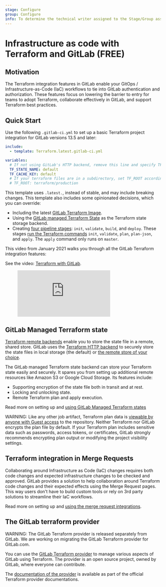 ```yaml
---
stage: Configure
group: Configure
info: To determine the technical writer assigned to the Stage/Group associated with this page, see https://about.gitlab.com/handbook/engineering/ux/technical-writing/#assignments
---
```


# Infrastructure as code with Terraform and GitLab **(FREE)**

## Motivation

The Terraform integration features in GitLab enable your GitOps / Infrastructure-as-Code (IaC)
workflows to tie into GitLab authentication and authorization. These features focus on
lowering the barrier to entry for teams to adopt Terraform, collaborate effectively in
GitLab, and support Terraform best practices.

## Quick Start

Use the following `.gitlab-ci.yml` to set up a basic Terraform project integration
for GitLab versions 13.5 and later:

```yaml
include:
  - template: Terraform.latest.gitlab-ci.yml

variables:
  # If not using GitLab's HTTP backend, remove this line and specify TF_HTTP_* variables
  TF_STATE_NAME: default
  TF_CACHE_KEY: default
  # If your terraform files are in a subdirectory, set TF_ROOT accordingly
  # TF_ROOT: terraform/production
```

This template uses `.latest.`, instead of stable, and may include breaking changes.
This template also includes some opinionated decisions, which you can override:

- Including the latest [GitLab Terraform Image](https://gitlab.com/gitlab-org/terraform-images).
- Using the [GitLab managed Terraform State](#gitlab-managed-terraform-state) as
  the Terraform state storage backend.
- Creating [four pipeline stages](https://gitlab.com/gitlab-org/gitlab/-/blob/master/lib/gitlab/ci/templates/Terraform.latest.gitlab-ci.yml):
  `init`, `validate`, `build`, and `deploy`. These stages
  [run the Terraform commands](https://gitlab.com/gitlab-org/gitlab/-/blob/master/lib/gitlab/ci/templates/Terraform/Base.latest.gitlab-ci.yml)
  `init`, `validate`, `plan`, `plan-json`, and `apply`. The `apply` command only runs on `master`.

This video from January 2021 walks you through all the GitLab Terraform integration features:

<div class="video-fallback">
  See the video: <a href="https://www.youtube.com/watch?v=iGXjUrkkzDI">Terraform with GitLab</a>.
</div>
<figure class="video-container">
  <iframe src="https://www.youtube.com/embed/iGXjUrkkzDI" frameborder="0" allowfullscreen="true"> </iframe>
</figure>

## GitLab Managed Terraform state

[Terraform remote backends](https://www.terraform.io/docs/backends/index.html)
enable you to store the state file in a remote, shared store. GitLab uses the
[Terraform HTTP backend](https://www.terraform.io/docs/backends/types/http.html)
to securely store the state files in local storage (the default) or
[the remote store of your choice](../../administration/terraform_state.md).

The GitLab managed Terraform state backend can store your Terraform state easily and
securely. It spares you from setting up additional remote resources like
Amazon S3 or Google Cloud Storage. Its features include:

- Supporting encryption of the state file both in transit and at rest.
- Locking and unlocking state.
- Remote Terraform plan and apply execution.

Read more on setting up and [using GitLab Managed Terraform states](terraform_state.md)

WARNING:
Like any other job artifact, Terraform plan data is [viewable by anyone with Guest access](../permissions.md) to the repository.
Neither Terraform nor GitLab encrypts the plan file by default. If your Terraform plan
includes sensitive data such as passwords, access tokens, or certificates, GitLab strongly
recommends encrypting plan output or modifying the project visibility settings.

## Terraform integration in Merge Requests

Collaborating around Infrastructure as Code (IaC) changes requires both code changes
and expected infrastructure changes to be checked and approved. GitLab provides a
solution to help collaboration around Terraform code changes and their expected
effects using the Merge Request pages. This way users don't have to build custom
tools or rely on 3rd party solutions to streamline their IaC workflows.

Read more on setting up and [using the merge request integrations](mr_integration.md).

## The GitLab terraform provider

WARNING:
The GitLab Terraform provider is released separately from GitLab.
We are working on migrating the GitLab Terraform provider for GitLab.com.

You can use the [GitLab Terraform provider](https://github.com/gitlabhq/terraform-provider-gitlab)
to manage various aspects of GitLab using Terraform. The provider is an open source project,
owned by GitLab, where everyone can contribute.

The [documentation of the provider](https://registry.terraform.io/providers/gitlabhq/gitlab/latest/docs)
is available as part of the official Terraform provider documentations.
